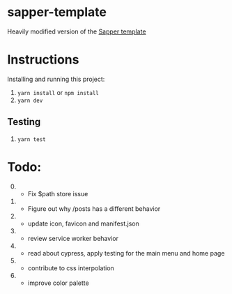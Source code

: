 # sapper-template

Heavily modified version of the [Sapper template](https://github.com/sveltejs/sapper)

# Instructions

Installing and running this project:

1. `yarn install` or `npm install`
2. `yarn dev`

## Testing

1. `yarn test`

# Todo:

0. - Fix \$path store issue
1. - Figure out why /posts has a different behavior
2. - update icon, favicon and manifest.json
3. - review service worker behavior
4. - read about cypress, apply testing for the main menu and home page
5. - contribute to css interpolation
6. - improve color palette
